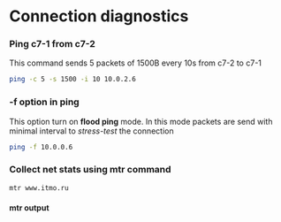 # Connection diagnostics

### Ping c7-1 from c7-2
This command sends 5 packets of 1500B every 10s from c7-2 to c7-1
``` bash
ping -c 5 -s 1500 -i 10 10.0.2.6
```

### -f option in ping
This option turn on **flood ping** mode. In this mode packets are send with minimal interval to *stress-test* the connection
``` bash
ping -f 10.0.0.6
```

### Collect net stats using mtr command
``` bash
mtr www.itmo.ru
```

#### mtr output
